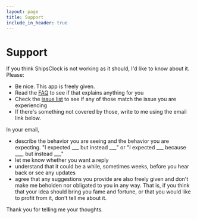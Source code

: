 ```yaml
---
layout: page
title: Support
include_in_header: true
---
```


# Support

If you think ShipsClock is not working as it should, I'd like to know about it.
Please:

- Be nice. This app is freely given.
- Read the [FAQ](/ShipsClock/faq/) to see if that explains anything for you
- Check the [issue list](https://github.com/wbreeze/ShipsClock/issues)
  to see if any of those match the issue you are experiencing
- If there's something not covered by those,
  write to me using the email link below.

In your email,
- describe the behavior you are seeing and the behavior you are
  expecting. "I expected ___ but instead ___" or "I expected ___ because ___,
  but instead ___"
- let me know whether you want a reply
- understand that it could be a while, sometimes weeks, before
  you hear back or see any updates
- agree that any suggestions you provide are also freely given and don't
  make me beholden nor obligated to you in any way.
  That is, if you think that your idea should bring you fame and fortune,
  or that you would like to profit from it, don't tell me about it.

Thank you for telling me your thoughts.
